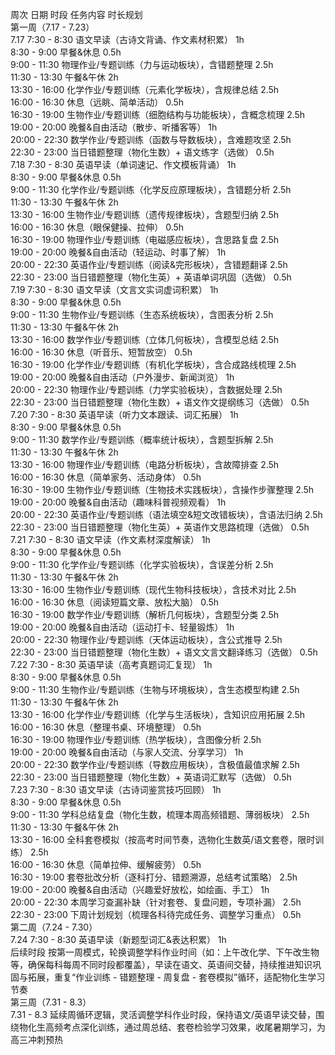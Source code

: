 周次	日期	时段	任务内容	时长规划	
第一周（7.17 - 7.23）					
	7.17	7:30 - 8:30	语文早读（古诗文背诵、作文素材积累）	1h	
		8:30 - 9:00	早餐&休息	0.5h	
		9:00 - 11:30	物理作业/专题训练（力与运动板块），含错题整理	2.5h	
		11:30 - 13:30	午餐&午休	2h	
		13:30 - 16:00	化学作业/专题训练（元素化学板块），含规律总结	2.5h	
		16:00 - 16:30	休息（远眺、简单活动）	0.5h	
		16:30 - 19:00	生物作业/专题训练（细胞结构与功能板块），含概念梳理	2.5h	
		19:00 - 20:00	晚餐&自由活动（散步、听播客等）	1h	
		20:00 - 22:30	数学作业/专题训练（函数与导数板块），含难题攻坚	2.5h	
		22:30 - 23:00	当日错题整理（物化生数）+ 语文练字（选做）	0.5h	
	7.18	7:30 - 8:30	英语早读（单词速记、作文模板背诵）	1h	
		8:30 - 9:00	早餐&休息	0.5h	
		9:00 - 11:30	化学作业/专题训练（化学反应原理板块），含错题分析	2.5h	
		11:30 - 13:30	午餐&午休	2h	
		13:30 - 16:00	生物作业/专题训练（遗传规律板块），含题型归纳	2.5h	
		16:00 - 16:30	休息（眼保健操、拉伸）	0.5h	
		16:30 - 19:00	物理作业/专题训练（电磁感应板块），含思路复盘	2.5h	
		19:00 - 20:00	晚餐&自由活动（轻运动、时事了解）	1h	
		20:00 - 22:30	英语作业/专题训练（阅读&完形板块），含错题翻译	2.5h	
		22:30 - 23:00	当日错题整理（物化生英）+ 英语单词巩固（选做）	0.5h	
	7.19	7:30 - 8:30	语文早读（文言文实词虚词积累）	1h	
		8:30 - 9:00	早餐&休息	0.5h	
		9:00 - 11:30	生物作业/专题训练（生态系统板块），含图表分析	2.5h	
		11:30 - 13:30	午餐&午休	2h	
		13:30 - 16:00	数学作业/专题训练（立体几何板块），含模型总结	2.5h	
		16:00 - 16:30	休息（听音乐、短暂放空）	0.5h	
		16:30 - 19:00	化学作业/专题训练（有机化学板块），含合成路线梳理	2.5h	
		19:00 - 20:00	晚餐&自由活动（户外漫步、新闻浏览）	1h	
		20:00 - 22:30	物理作业/专题训练（力学实验板块），含数据处理	2.5h	
		22:30 - 23:00	当日错题整理（物化生数）+ 语文作文提纲练习（选做）	0.5h	
	7.20	7:30 - 8:30	英语早读（听力文本跟读、词汇拓展）	1h	
		8:30 - 9:00	早餐&休息	0.5h	
		9:00 - 11:30	数学作业/专题训练（概率统计板块），含题型拆解	2.5h	
		11:30 - 13:30	午餐&午休	2h	
		13:30 - 16:00	物理作业/专题训练（电路分析板块），含故障排查	2.5h	
		16:00 - 16:30	休息（简单家务、活动身体）	0.5h	
		16:30 - 19:00	生物作业/专题训练（生物技术实践板块），含操作步骤整理	2.5h	
		19:00 - 20:00	晚餐&自由活动（趣味科普视频观看）	1h	
		20:00 - 22:30	英语作业/专题训练（语法填空&短文改错板块），含语法归纳	2.5h	
		22:30 - 23:00	当日错题整理（物化生英）+ 英语作文思路梳理（选做）	0.5h	
	7.21	7:30 - 8:30	语文早读（作文素材深度解读）	1h	
		8:30 - 9:00	早餐&休息	0.5h	
		9:00 - 11:30	化学作业/专题训练（化学实验板块），含误差分析	2.5h	
		11:30 - 13:30	午餐&午休	2h	
		13:30 - 16:00	生物作业/专题训练（现代生物科技板块），含技术对比	2.5h	
		16:00 - 16:30	休息（阅读短篇文章、放松大脑）	0.5h	
		16:30 - 19:00	数学作业/专题训练（解析几何板块），含题型分类	2.5h	
		19:00 - 20:00	晚餐&自由活动（运动打卡、轻量锻炼）	1h	
		20:00 - 22:30	物理作业/专题训练（天体运动板块），含公式推导	2.5h	
		22:30 - 23:00	当日错题整理（物化生数）+ 语文文言文翻译练习（选做）	0.5h	
	7.22	7:30 - 8:30	英语早读（高考真题词汇复现）	1h	
		8:30 - 9:00	早餐&休息	0.5h	
		9:00 - 11:30	生物作业/专题训练（生物与环境板块），含生态模型构建	2.5h	
		11:30 - 13:30	午餐&午休	2h	
		13:30 - 16:00	化学作业/专题训练（化学与生活板块），含知识应用拓展	2.5h	
		16:00 - 16:30	休息（整理书桌、环境整理）	0.5h	
		16:30 - 19:00	物理作业/专题训练（热学板块），含图像分析	2.5h	
		19:00 - 20:00	晚餐&自由活动（与家人交流、分享学习）	1h	
		20:00 - 22:30	数学作业/专题训练（导数应用板块），含极值最值求解	2.5h	
		22:30 - 23:00	当日错题整理（物化生数）+ 英语词汇默写（选做）	0.5h	
	7.23	7:30 - 8:30	语文早读（古诗词鉴赏技巧回顾）	1h	
		8:30 - 9:00	早餐&休息	0.5h	
		9:00 - 11:30	学科总结复盘（物化生数，梳理本周高频错题、薄弱板块）	2.5h	
		11:30 - 13:30	午餐&午休	2h	
		13:30 - 16:00	全科套卷模拟（按高考时间节奏，选物化生数英/语文套卷，限时训练）	2.5h	
		16:00 - 16:30	休息（简单拉伸、缓解疲劳）	0.5h	
		16:30 - 19:00	套卷批改分析（逐科打分、错题溯源，总结考试策略）	2.5h	
		19:00 - 20:00	晚餐&自由活动（兴趣爱好放松，如绘画、手工）	1h	
		20:00 - 22:30	本周学习查漏补缺（针对套卷、复盘问题，专项补漏）	2.5h	
		22:30 - 23:00	下周计划规划（梳理各科待完成任务、调整学习重点）	0.5h	
第二周（7.24 - 7.30）					
	7.24	7:30 - 8:30	英语早读（新题型词汇&表达积累）	1h	
		后续时段	按第一周模式，轮换调整学科作业时间（如：上午改化学、下午改生物等，确保每科每周不同时段都覆盖），早读在语文、英语间交替，持续推进知识巩固与拓展，重复“作业训练 - 错题整理 - 周复盘 - 套卷模拟”循环，适配物化生学习节奏		
第三周（7.31 - 8.3）					
	7.31 - 8.3	延续周循环逻辑，灵活调整学科作业时段，保持语文/英语早读交替，围绕物化生高频考点深化训练，通过周总结、套卷检验学习效果，收尾暑期学习，为高三冲刺预热